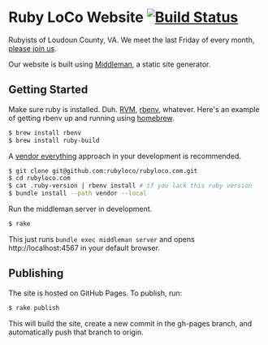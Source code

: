 # Ruby LoCo Website [![Build Status](https://travis-ci.org/rubyloco/rubyloco.com.png?branch=master)](https://travis-ci.org/rubyloco/rubyloco.com)

Rubyists of Loudoun County, VA. We meet the last Friday of every month, [please
join us](http://rubyloco.com/).

Our website is built using [Middleman](http://middlemanapp.com/), a static
site generator.

## Getting Started

Make sure ruby is installed. Duh. [RVM](https://rvm.io/),
[rbenv](http://rbenv.org/), whatever. Here's an example of getting rbenv up
and running using [homebrew](http://brew.sh/).

```bash
$ brew install rbenv
$ brew install ruby-build
```

A
[vendor everything](http://ryan.mcgeary.org/2011/02/09/vendor-everything-still-applies/)
approach in your development is recommended.

```bash
$ git clone git@github.com:rubyloco/rubyloco.com.git
$ cd rubyloco.com
$ cat .ruby-version | rbenv install # if you lack this ruby version
$ bundle install --path vendor --local
```

Run the middleman server in development.

```bash
$ rake
```

This just runs `bundle exec middleman server` and opens http://localhost:4567
in your default browser.

## Publishing

The site is hosted on GitHub Pages. To publish, run:

```bash
$ rake publish
```

This will build the site, create a new commit in the gh-pages branch, and
automatically push that branch to origin.
